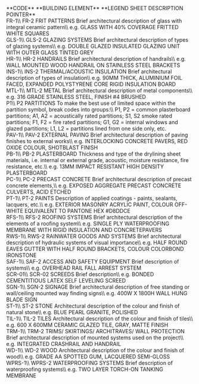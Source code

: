 <div class="cart-philosophies-grid-wrapper" markdown="1">
<span  class="cart-philosophies-grid-codes-one-of-three">**CODE**</span>
<span  class="cart-philosophies-grid-codes-two-of-three">**BUILDING ELEMENT**</span>
<span  class="cart-philosophies-grid-codes-three-of-three">**LEGEND SHEET DESCRIPTION POINTER**</span>
</div>

<div class="cart-philosophies-grid-wrapper" markdown="1">
<span  class="cart-philosophies-grid-codes-one-of-three">FR-1\\
FR-2</span>
<span  class="cart-philosophies-grid-codes-two-of-three">FRIT PATTERNS</span>
<span  class="cart-philosophies-grid-codes-three-of-three">Brief architectural description of glass with integral ceramic pattern\\
e.g. GLASS WITH 40% COVERAGE FRITTED WHITE SQUARES</span>
</div>

<div class="cart-philosophies-grid-wrapper" markdown="1">
<span  class="cart-philosophies-grid-codes-one-of-three">GLS-1\\
GLS-2</span>
<span  class="cart-philosophies-grid-codes-two-of-three">GLAZING SYSTEMS</span>
<span  class="cart-philosophies-grid-codes-three-of-three">Brief architectural description of types of glazing systems\\
e.g. DOUBLE GLAZED INSULATED GLAZING UNIT WITH OUTER GLASS TINTED GREY</span>
</div>

<div class="cart-philosophies-grid-wrapper" markdown="1">
<span  class="cart-philosophies-grid-codes-one-of-three">HR-1\\
HR-2</span>
<span  class="cart-philosophies-grid-codes-two-of-three">HANDRAILS</span>
<span  class="cart-philosophies-grid-codes-three-of-three">Brief architectural description of handrails\\
e.g. WALL MOUNTED WOOD HANDRAIL ON STAINLESS STEEL BRACKETS</span>
</div>

<div class="cart-philosophies-grid-wrapper" markdown="1">
<span  class="cart-philosophies-grid-codes-one-of-three">INS-1\\
INS-2</span>
<span  class="cart-philosophies-grid-codes-two-of-three">THERMAL/ACOUSTIC INSULATION</span>
<span  class="cart-philosophies-grid-codes-three-of-three">Brief architectural description of types of insulation\\
e.g. 90MM THICK, ALUMINIUM FOIL FACED, EXPANDED POLYSTYRENE CORE RIGID INSULATION BOARD</span>
</div>

<div class="cart-philosophies-grid-wrapper" markdown="1">
<span  class="cart-philosophies-grid-codes-one-of-three">MTL-1\\
MTL-2</span>
<span  class="cart-philosophies-grid-codes-two-of-three">METAL</span>
<span  class="cart-philosophies-grid-codes-three-of-three">Brief architectural description of metal components\\
e.g. 316 GRADE STAINLESS STEEL, FINISH #4 BRUSHED</span>
</div>

<div class="cart-philosophies-grid-wrapper" markdown="1">
<span  class="cart-philosophies-grid-codes-one-of-three">P1\\
P2</span>
<span  class="cart-philosophies-grid-codes-two-of-three">PARTITIONS</span>
<span  class="cart-philosophies-grid-codes-three-of-three">To make the best use of limited space within the partition symbol, break codes into groups:\\
P1, P2 = common plasterboard partitions; A1, A2 = acoustically rated partitions; S1, S2 smoke rated partitions; F1, F2 = fire rated partitions; G1, G2 = internal windows and glazed partitions; L1, L2 = partitions lined from one side only, etc.</span>
</div>

<div class="cart-philosophies-grid-wrapper" markdown="1">
<span  class="cart-philosophies-grid-codes-one-of-three">PAV-1\\
PAV-2</span>
<span  class="cart-philosophies-grid-codes-two-of-three">EXTERNAL PAVING</span>
<span  class="cart-philosophies-grid-codes-three-of-three">Brief architectural description of paving finishes to external works\\
e.g. INTERLOCKING CONCRETE PAVERS, RED OXIDE COLOUR, SHOTBLAST FINISH</span>
</div>

<div class="cart-philosophies-grid-wrapper" markdown="1">
<span  class="cart-philosophies-grid-codes-one-of-three">PB-1\\
PB-2</span>
<span  class="cart-philosophies-grid-codes-two-of-three">PLASTERBOARD</span>
<span  class="cart-philosophies-grid-codes-three-of-three">Thickness and type of the drylining sheet materials, i.e. internal or external grade, acoustic, moisture resistance, fire resistance, etc.\\
e.g. 13MM IMPACT RESISTANT HIGH DENSITY PLASTERBOARD</span>
</div>

<div class="cart-philosophies-grid-wrapper" markdown="1">
<span  class="cart-philosophies-grid-codes-one-of-three">PC-1\\
PC-2</span>
<span  class="cart-philosophies-grid-codes-two-of-three">PRECAST CONCRETE</span>
<span  class="cart-philosophies-grid-codes-three-of-three">Brief architectural description of precast concrete elements,\\
e.g. EXPOSED AGGREGATE PRECAST CONCRETE CULVERTS, ACID ETCHED</span>
</div>

<div class="cart-philosophies-grid-wrapper" markdown="1">
<span  class="cart-philosophies-grid-codes-one-of-three">PT-1\\
PT-2</span>
<span  class="cart-philosophies-grid-codes-two-of-three">PAINTS</span>
<span  class="cart-philosophies-grid-codes-three-of-three">Description of applied coatings - paints, sealants, lacquers, etc.\\
e.g. EXTERIOR MASONRY ACRYLIC PAINT, COLOUR OFF-WHITE EQUIVALENT TO PANTONE HEX #D8DDCE</span>
</div>

<div class="cart-philosophies-grid-wrapper" markdown="1">
<span  class="cart-philosophies-grid-codes-one-of-three">RFS-1\\
RFS-2</span>
<span  class="cart-philosophies-grid-codes-two-of-three">ROOFING SYSTEMS</span>
<span  class="cart-philosophies-grid-codes-three-of-three">Brief architectural description of the elements of a roofing system\\
e.g. SINGLE PLY WATERPROOFING MEMBRANE WITH RIGID INSULATION AND CONCRETEPAVERS</span>
</div>

<div class="cart-philosophies-grid-wrapper" markdown="1">
<span  class="cart-philosophies-grid-codes-one-of-three">RWS-1\\
RWS-2</span>
<span  class="cart-philosophies-grid-codes-two-of-three">RAINWATER GOODS AND SYSTEMS</span>
<span  class="cart-philosophies-grid-codes-three-of-three">Brief architectural description of hydraulic systems of visual importance\\
e.g. HALF ROUND EAVES GUTTER WITH HALF ROUND BRACKETS, COLOUR COLORBOND IRONSTONE</span>
</div>

<div class="cart-philosophies-grid-wrapper" markdown="1">
<span  class="cart-philosophies-grid-codes-one-of-three">SAF-1\\
SAF-2</span>
<span  class="cart-philosophies-grid-codes-two-of-three">ACCESS AND SAFETY EQUIPMENT</span>
<span  class="cart-philosophies-grid-codes-three-of-three">Brief description of systems\\
e.g. OVERHEAD RAIL FALL ARREST SYSTEM</span>
</div>

<div class="cart-philosophies-grid-wrapper" markdown="1">
<span  class="cart-philosophies-grid-codes-one-of-three">SCR-01\\
SCR-02</span>
<span  class="cart-philosophies-grid-codes-two-of-three">SCREEDS</span>
<span  class="cart-philosophies-grid-codes-three-of-three">Brief description\\
e.g. BONDED CEMENTITIOUS LATEX SELF LEVELING SCREED</span>
</div>

<div class="cart-philosophies-grid-wrapper" markdown="1">
<span  class="cart-philosophies-grid-codes-one-of-three">SGN-1\\
SGN-2</span>
<span  class="cart-philosophies-grid-codes-two-of-three">SIGNAGE</span>
<span  class="cart-philosophies-grid-codes-three-of-three">Brief architectural description of free standing or wall/ceiling mounted way finding signs\\
e.g. 400W X 1800H WALL HUNG BLADE SIGN</span>
</div>

<div class="cart-philosophies-grid-wrapper" markdown="1">
<span  class="cart-philosophies-grid-codes-one-of-three">ST-1\\
ST-2</span>
<span  class="cart-philosophies-grid-codes-two-of-three">STONE</span>
<span  class="cart-philosophies-grid-codes-three-of-three">Architectural description of the colour and finish of natural stone\\
e.g. BLUE PEARL GRANITE, POLISHED</span>
</div>

<div class="cart-philosophies-grid-wrapper" markdown="1">
<span  class="cart-philosophies-grid-codes-one-of-three">TIL-1\\
TIL-2</span>
<span  class="cart-philosophies-grid-codes-two-of-three">TILES</span>
<span  class="cart-philosophies-grid-codes-three-of-three">Architectural description of the colour and finish of tiles\\
e.g. 600 X 600MM CERAMIC GLAZED TILE, GRAY, MATTE FINISH</span>
</div>

<div class="cart-philosophies-grid-wrapper" markdown="1">
<span  class="cart-philosophies-grid-codes-one-of-three">TRM-1\\
TRM-2</span>
<span  class="cart-philosophies-grid-codes-two-of-three">TRIMS/ SKIRTINGS/ ARCHITRAVES/ WALL PROTECTION</span>
<span  class="cart-philosophies-grid-codes-three-of-three">Brief architectural description of mounted systems used on the project\\
e.g. INTEGRATED CRASHRAIL AND HANDRAIL</span>
</div>

<div class="cart-philosophies-grid-wrapper" markdown="1">
<span  class="cart-philosophies-grid-codes-one-of-three">WD-1\\
WD-2</span>
<span  class="cart-philosophies-grid-codes-two-of-three">WOOD</span>
<span  class="cart-philosophies-grid-codes-three-of-three">Architectural description of the colour and finish of wood\\
e.g. GRADE AA SPOTTED GUM, LACQUERED SEMI-GLOSS</span>
</div>

<div class="cart-philosophies-grid-wrapper" markdown="1">
<span  class="cart-philosophies-grid-codes-one-of-three">WPRS-1\\
WPRS-2</span>
<span  class="cart-philosophies-grid-codes-two-of-three">WATERPROOFING SYSTEMS</span>
<span  class="cart-philosophies-grid-codes-three-of-three" style="border-bottom: 0px;">Brief description of waterproofing systems\\
e.g. TWO LAYER TORCH-ON TANKING MEMBRANE</span>
</div>
